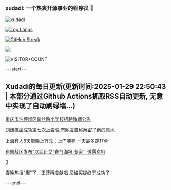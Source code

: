 ### xudadi: 一个热衷开源事业的程序员 👋

![xudadi](https://github-readme-stats-git-masterorgs-github-readme-stats-team.vercel.app/api?username=xudadi)

[![Top Langs](https://github-readme-stats.vercel.app/api/top-langs/?username=xudadi)](https://github.com/anuraghazra/github-readme-stats)

[![GitHub Streak](https://streak-stats.demolab.com?user=xudadi&locale=zh_Hans)](https://git.io/streak-stats)

![](https://raw.githubusercontent.com/xudadi/xudadi/main/assets/github-contribution-grid-snake.svg)

![VISITOR+COUNT](https://komarev.com/ghpvc/?username=xudadi&label=VISITOR+COUNT)


---start---

## Xudadi的每日更新(更新时间:2025-01-29 22:50:43 | 本部分通过Github Actions抓取RSS自动更新, 无意中实现了自动刷绿墙...)

[重庆市沙坪坝区新丝路小学校招聘教师公告](https://www.gongkaoleida.com/article/2277560)

[刘谦抗癌成功第七次上春晚 有网友自称解密了他的魔术](https://m.163.com/news/article/JN1OP03K053469M5.html)

[上海有人8天能赚上万元：上门喂养 一天最多跑17单](https://m.163.com/news/article/JN2SEL7G055040N3.html)

[东部战区发布"以武止戈"春节海报 专家：透露玄机](https://m.163.com/news/article/JN2O3P6O0514R9OJ.html)

[3](https://m.163.com/touch/news/sub/domestic)

[春晚热搜"爆"了：王菲再度献唱 尼格买提终于成功了](https://m.163.com/news/article/JN1AOE3V0512B07B.html)

---end---
